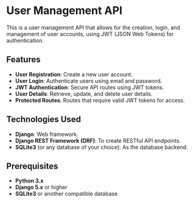# User Management API

This is a user management API that allows for the creation, login, and management of user accounts, using JWT (JSON Web Tokens) for authentication.

## Features

- **User Registration**: Create a new user account.
- **User Login**: Authenticate users using email and password.
- **JWT Authentication**: Secure API routes using JWT tokens.
- **User Details**: Retrieve, update, and delete user details.
- **Protected Routes**: Routes that require valid JWT tokens for access.

## Technologies Used

- **Django**: Web framework.
- **Django REST Framework (DRF)**: To create RESTful API endpoints.
- **SQLite3** (or any database of your choice): As the database backend.

## Prerequisites

- **Python 3.x**
- **Django 5.x** or higher
- **SQLite3** or another compatible database
